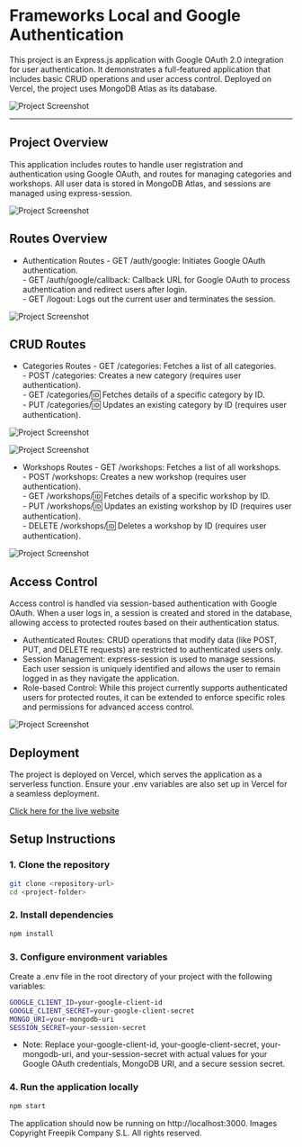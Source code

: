 # Frameworks Local and Google Authentication

This project is an Express.js application with Google OAuth 2.0 integration for user authentication. It demonstrates a full-featured application that includes basic CRUD operations and user access control. Deployed on Vercel, the project uses MongoDB Atlas as its database.

![Project Screenshot](public/images/Screenshot01.jpg)

---
## Project Overview
This application includes routes to handle user registration and authentication using Google OAuth, and routes for managing categories and workshops. All user data is stored in MongoDB Atlas, and sessions are managed using express-session.  

![Project Screenshot](public/images/Screenshot02.jpg)


## Routes Overview
- Authentication Routes
        - GET /auth/google: Initiates Google OAuth authentication.  
        - GET /auth/google/callback: Callback URL for Google OAuth to process authentication and redirect users after login.  
        - GET /logout: Logs out the current user and terminates the session.

![Project Screenshot](public/images/Screenshot03.jpg)  

## CRUD Routes
- Categories Routes
        - GET /categories: Fetches a list of all categories.  
        - POST /categories: Creates a new category (requires user authentication).  
        - GET /categories/:id: Fetches details of a specific category by ID.  
        - PUT /categories/:id: Updates an existing category by ID (requires user authentication).  

![Project Screenshot](public/images/Screenshot04.jpg)  

![Project Screenshot](public/images/Screenshot05.jpg)


- Workshops Routes
        - GET /workshops: Fetches a list of all workshops.  
        - POST /workshops: Creates a new workshop (requires user authentication).  
        - GET /workshops/:id: Fetches details of a specific workshop by ID.  
        - PUT /workshops/:id: Updates an existing workshop by ID (requires user authentication).  
        - DELETE /workshops/:id: Deletes a workshop by ID (requires user authentication).    


![Project Screenshot](public/images/Screenshot06.jpg) 

## Access Control
Access control is handled via session-based authentication with Google OAuth. When a user logs in, a session is created and stored in the database, allowing access to protected routes based on their authentication status.

- Authenticated Routes: CRUD operations that modify data (like POST, PUT, and DELETE requests) are restricted to authenticated users only.  
- Session Management: express-session is used to manage sessions. Each user session is uniquely identified and allows the user to remain logged in as they navigate the application.  
- Role-based Control: While this project currently supports authenticated users for protected routes, it can be extended to enforce specific roles and permissions for advanced access control.    

![Project Screenshot](public/images/Screenshot07.jpg) 

## Deployment
The project is deployed on Vercel, which serves the application as a serverless function. Ensure your .env variables are also set up in Vercel for a seamless deployment.

[Click here for the live website](https://frameworks-local-authentication.vercel.app/)


## Setup Instructions

### 1. Clone the repository
```bash
git clone <repository-url>
cd <project-folder>
```

### 2. Install dependencies
```bash
npm install
```

### 3. Configure environment variables
Create a .env file in the root directory of your project with the following variables:

```bash
GOOGLE_CLIENT_ID=your-google-client-id
GOOGLE_CLIENT_SECRET=your-google-client-secret
MONGO_URI=your-mongodb-uri
SESSION_SECRET=your-session-secret
```

- Note: Replace your-google-client-id, your-google-client-secret, your-mongodb-uri, and your-session-secret with actual values for your Google OAuth credentials, MongoDB URI, and a secure session secret.

### 4. Run the application locally
```bash
npm start
```

The application should now be running on http://localhost:3000.
Images Copyright Freepik Company S.L. All rights reserved.
